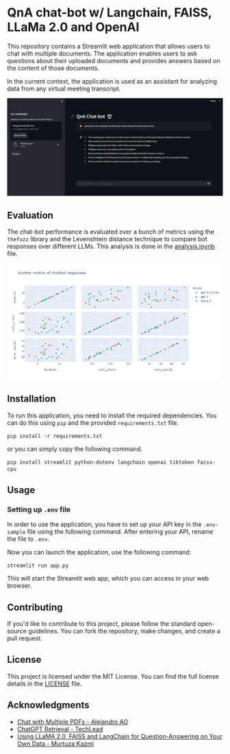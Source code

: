 # QnA chat-bot w/ Langchain, FAISS, LLaMa 2.0 and OpenAI

This repository contains a Streamlit web application that allows users to chat with multiple documents. The application enables users to ask questions about their uploaded documents and provides answers based on the content of those documents.

In the current context, the application is used as an assistant for analyzing data from any virtual meeting transcript.

![sample.png](./images/sample.PNG)

## Evaluation

The chat-bot performance is evaluated over a bunch of metrics using the `thefuzz` library and the Levenshtein distance technique to compare bot responses over different LLMs. This analysis is done in the [analysis.ipynb](./notebooks/analysis.ipynb) file.

![scatter_matrix.png](./images/plots/response_scatter_matrix.png)

## Installation

To run this application, you need to install the required dependencies. You can do this using `pip` and the provided `requirements.txt` file.
```
pip install -r requirements.txt
```
or you can simply copy the following command.
```
pip install streamlit python-dotenv langchain openai tiktoken faiss-cpu
```

## Usage

### Setting up `.env` file

In order to use the application, you have to set up your API key in the `.env-sample` file using the following command. After entering your API, rename the file to `.env`.

Now you can launch the application, use the following command:
```
streamlit run app.py
```
This will start the Streamlit web app, which you can access in your web browser.

## Contributing

If you'd like to contribute to this project, please follow the standard open-source guidelines. You can fork the repository, make changes, and create a pull request.

## License

This project is licensed under the MIT License. You can find the full license details in the [LICENSE](LICENSE) file.

## Acknowledgments

- [Chat with Multiple PDFs - Alejandro AO](https://github.com/alejandro-ao/ask-multiple-pdfs)
- [ChatGPT Retrieval - TechLead](https://github.com/techleadhd/chatgpt-retrieval/tree/main)
- [Using LLaMA 2.0, FAISS and LangChain for Question-Answering on Your Own Data - Murtuza Kazmi](https://medium.com/@murtuza753/using-llama-2-0-faiss-and-langchain-for-question-answering-on-your-own-data-682241488476)